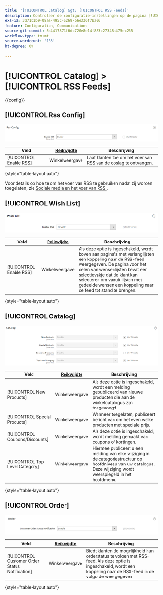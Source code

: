 ```yaml
---
title: '[!UICONTROL Catalog] &gt; [!UICONTROL RSS Feeds]'
description: Controleer de configuratie-instellingen op de pagina [!UICONTROL Catalog] &gt; [!UICONTROL RSS Feeds] van Commerce Admin.
exl-id: 3d71b1b9-08aa-495c-a269-b6e336f7ba06
feature: Configuration, Communications
source-git-commit: 5a4417373f6dc720e8e14f883c27348a475ec255
workflow-type: tm+mt
source-wordcount: '183'
ht-degree: 0%

---
```


# [!UICONTROL Catalog] > [!UICONTROL RSS Feeds]

{{config}}

## [!UICONTROL Rss Config]

![ Rss Config ](./assets/rss-feeds-rss-config.png)<!-- zoom -->

<!-- [Rss Config](https://experienceleague.adobe.com/en/docs/commerce-admin/marketing/communications/social-rss) -->

| Veld | [ Reikwijdte ](../../getting-started/websites-stores-views.md#scope-settings) | Beschrijving |
|--- |--- |--- |
| [!UICONTROL Enable RSS] | Winkelweergave | Laat klanten toe om het voer van RSS van de opslag te ontvangen. |

{style="table-layout:auto"}

Voor details op hoe te om het voer van RSS te gebruiken nadat zij worden toegelaten, zie [ Sociale media en het voer van RSS ](../../merchandising-promotions/social-rss.md).

## [!UICONTROL Wish List]

![ Wenslijst ](./assets/rss-feeds-wishlist.png)<!-- zoom -->

<!-- [Wish List](https://experienceleague.adobe.com/en/docs/commerce-admin/stores-sales/shopper-tools/wish-lists/wishlists) -->

| Veld | [ Reikwijdte ](../../getting-started/websites-stores-views.md#scope-settings) | Beschrijving |
|--- |--- |--- |
| [!UICONTROL Enable RSS] | Winkelweergave | Als deze optie is ingeschakeld, wordt boven aan pagina&#39;s met verlanglijsten een koppeling naar de RSS-feed weergegeven. De pagina voor het delen van wensenlijsten bevat een selectievakje dat de klant kan selecteren om vanuit lijsten met gedeelde wensen een koppeling naar de feed tot stand te brengen. |

{style="table-layout:auto"}

## [!UICONTROL Catalog]

![ Catalogus ](./assets/rss-feeds-catalog.png)<!-- zoom -->

<!-- [Catalog](https://experienceleague.adobe.com/en/docs/commerce-admin/catalog/catalog-menu) -->

| Veld | [ Reikwijdte ](../../getting-started/websites-stores-views.md#scope-settings) | Beschrijving |
|--- |--- |--- |
| [!UICONTROL New Products] | Winkelweergave | Als deze optie is ingeschakeld, wordt een melding gepubliceerd van nieuwe producten die aan de winkelcatalogus zijn toegevoegd. |
| [!UICONTROL Special Products] | Winkelweergave | Wanneer toegelaten, publiceert bericht van om het even welke producten met speciale prijs. |
| [!UICONTROL Coupons/Discounts] | Winkelweergave | Als deze optie is ingeschakeld, wordt melding gemaakt van coupons of kortingen. |
| [!UICONTROL Top Level Category] | Winkelweergave | Hiermee publiceert u een melding van elke wijziging in de categoriestructuur op hoofdniveau van uw catalogus. Deze wijziging wordt weerspiegeld in het hoofdmenu. |

{style="table-layout:auto"}

## [!UICONTROL Order]

![ Orde ](./assets/rss-feeds-order.png)<!-- zoom -->

<!-- [Order](https://experienceleague.adobe.com/en/docs/commerce-admin/stores-sales/order-management/orders/order-status#notification) -->

| Veld | [ Reikwijdte ](../../getting-started/websites-stores-views.md#scope-settings) | Beschrijving |
|--- |--- |--- |
| [!UICONTROL Customer Order Status Notification] | Winkelweergave | Biedt klanten de mogelijkheid hun orderstatus te volgen met RSS-feed. Als deze optie is ingeschakeld, wordt een koppeling naar de RSS-feed in de volgorde weergegeven |

{style="table-layout:auto"}
